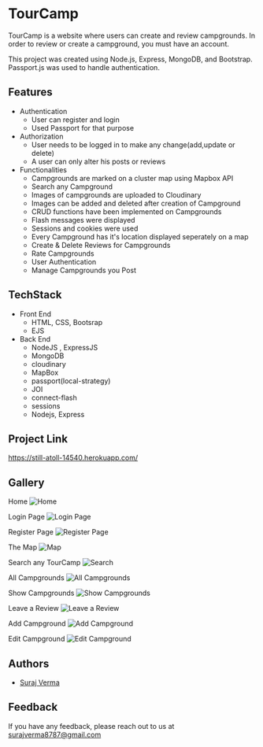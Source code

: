 
# TourCamp

TourCamp is a website where users can create and review campgrounds. In order to review or create a campground, you must have an account. 

This project was created using Node.js, Express, MongoDB, and Bootstrap. Passport.js was used to handle authentication.

## Features

- Authentication
    - User can register and login
    - Used Passport for that purpose
- Authorization
    - User needs to be logged in to make any change(add,update or delete)
    - A user can only alter his posts or reviews
- Functionalities
    - Campgrounds are marked on a cluster map using Mapbox API
    - Search any Campground
    - Images of campgrounds are uploaded to Cloudinary
    - Images can be added and deleted after creation of Campground
    - CRUD functions have been implemented on Campgrounds
    - Flash messages were displayed
    - Sessions and cookies were used
    - Every Campground has it's location displayed seperately on a map
    - Create & Delete Reviews for Campgrounds
    - Rate Campgrounds
    - User Authentication
    - Manage Campgrounds you Post


## TechStack
- Front End
    - HTML, CSS, Bootsrap 
    - EJS
- Back End
    - NodeJS , ExpressJS
    - MongoDB
    - cloudinary
    - MapBox
    - passport(local-strategy)
    - JOI
    - connect-flash
    - sessions
    - Nodejs, Express


## Project Link

https://still-atoll-14540.herokuapp.com/

## Gallery
Home
![Home](https://raw.githubusercontent.com/surajverma8787/TourCamp/master/TourCamp%20Screenshots/Home.png)

Login Page
![Login Page](https://raw.githubusercontent.com/surajverma8787/TourCamp/master/TourCamp%20Screenshots/Login%20Page.png)

Register Page
![Register Page](https://raw.githubusercontent.com/surajverma8787/TourCamp/master/TourCamp%20Screenshots/Register%20Page.png)

The Map
![Map](https://raw.githubusercontent.com/surajverma8787/TourCamp/master/TourCamp%20Screenshots/The%20Map.png)

Search any TourCamp
![Search](https://raw.githubusercontent.com/surajverma8787/TourCamp/master/TourCamp%20Screenshots/Search%20and%20View%20Campground.png)

All Campgrounds
![All Campgrounds](https://raw.githubusercontent.com/surajverma8787/TourCamp/master/TourCamp%20Screenshots/All%20Campgrounds.png)

Show Campgrounds
![Show Campgrounds](https://raw.githubusercontent.com/surajverma8787/TourCamp/master/TourCamp%20Screenshots/Show%20campgrounds.png)

Leave a Review
![Leave a Review](https://raw.githubusercontent.com/surajverma8787/TourCamp/master/TourCamp%20Screenshots/Leave%20Review.png)

Add Campground
![Add Campground](https://raw.githubusercontent.com/surajverma8787/TourCamp/master/TourCamp%20Screenshots/Add%20Campground.png)

Edit Campground
![Edit Campground](https://raw.githubusercontent.com/surajverma8787/TourCamp/master/TourCamp%20Screenshots/Edit%20campground.png)

## Authors

- [Suraj Verma](https://www.github.com/surajverma8787)


## Feedback

If you have any feedback, please reach out to us at surajverma8787@gmail.com

